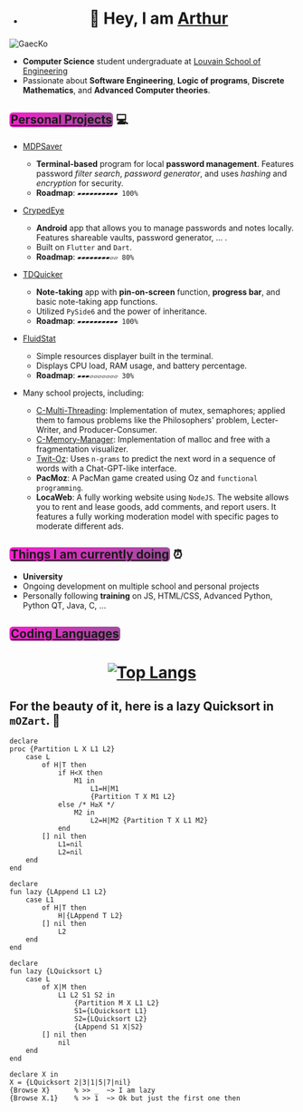 * <h1 align=center> 👋 Hey, I am <ins>Arthur</ins> 

![GaecKo](gaeckoV.gif)
</h1>

- **Computer Science** student undergraduate at [Louvain School of Engineering](https://uclouvain.be/en/faculties/epl)
- Passionate about **Software Engineering**, **Logic of programs**, **Discrete Mathematics**, and **Advanced Computer theories**.

## <span style="background-image: linear-gradient(to right, #F121cc, #8A2387cc); border-radius: 6px; padding: 0.2px 2px;"><ins>Personal Projects</ins></span>  💻
- [MDPSaver](https://github.com/GaecKo/MDPSaver)
  - **Terminal-based** program for local **password management**. Features password *filter search*, *password generator*, and uses *hashing* and *encryption* for security.
  - **Roadmap**: `▰▰▰▰▰▰▰▰▰▰ 100%`

- [CrypedEye](https://github.com/GaecKo/CryptedEye)
  - **Android** app that allows you to manage passwords and notes locally. Features shareable vaults, password generator, ... .
  - Built on `Flutter` and `Dart`.
  - **Roadmap**: `▰▰▰▰▰▰▰▰▱▱ 80%`
  
- [TDQuicker](https://github.com/GaecKo/TDQuicker)
  - **Note-taking** app with **pin-on-screen** function, **progress bar**, and basic note-taking app functions.
  - Utilized `PySide6` and the power of inheritance.
  - **Roadmap**: `▰▰▰▰▰▰▰▰▰▰ 100%`
    
- [FluidStat](https://github.com/GaecKo/FluidStat)
  - Simple resources displayer built in the terminal.
  - Displays CPU load, RAM usage, and battery percentage.
  - **Roadmap**: `▰▰▰▱▱▱▱▱▱▱ 30%`
    
- Many school projects, including:
  - [C-Multi-Threading](https://github.com/GaecKo/C-Multi-Threading): Implementation of mutex, semaphores; applied them to famous problems like the Philosophers' problem, Lecter-Writer, and Producer-Consumer.
  - [C-Memory-Manager](https://github.com/GaecKo/C-Memory-Manager): Implementation of malloc and free with a fragmentation visualizer.
  - [Twit-Oz](https://github.com/GaecKo/Twit-Oz): Uses `n-grams` to predict the next word in a sequence of words with a Chat-GPT-like interface.
  - **PacMoz**: A PacMan game created using Oz and `functional programming`.
  - **LocaWeb**: A fully working website using `NodeJS`. The website allows you to rent and lease goods, add comments, and report users. It features a fully working moderation model with specific pages to moderate different ads.

## <span style="background-image: linear-gradient(to right, #F121cc, #8A2387cc); border-radius: 6px; padding: 0.2px 2px;"><ins>Things I am currently doing</ins></span> ⏰
- **University**
- Ongoing development on multiple school and personal projects
- Personally following **training** on JS, HTML/CSS, Advanced Python, Python QT, Java, C, ...

## <span style="background-image: linear-gradient(to right, #F121cc, #8A2387cc); border-radius: 6px; padding: 0.2px 2px;"><ins>Coding Languages</ins></span> 
<h1 align=center>

[![Top Langs](https://github-readme-stats.vercel.app/api/top-langs/?username=GaecKo&theme=dracula&&count_private=true)](https://github.com/anuraghazra/github-readme-stats)

</h1>

## For the beauty of it, here is a lazy Quicksort in `mOZart`. 🥰

```oz
declare 
proc {Partition L X L1 L2}
	case L 
		of H|T then
			if H<X then 
				M1 in
					L1=H|M1 
					{Partition T X M1 L2}
			else /* H≥X */ 
				M2 in
					L2=H|M2 {Partition T X L1 M2}
			end
		[] nil then 
			L1=nil 
			L2=nil
	end
end

declare
fun lazy {LAppend L1 L2}
	case L1 
		of H|T then 
	  		H|{LAppend T L2}
		[] nil then 
	  		L2 
	end
end

declare
fun lazy {LQuicksort L}
	case L 
		of X|M then 
			L1 L2 S1 S2 in
				{Partition M X L1 L2}
				S1={LQuicksort L1}
				S2={LQuicksort L2}
				{LAppend S1 X|S2}
		[] nil then 
			nil
	end
end

declare X in 
X = {LQuicksort 2|3|1|5|7|nil}
{Browse X}		% >> _	~> I am lazy 
{Browse X.1}	% >> 1	~> Ok but just the first one then
```



